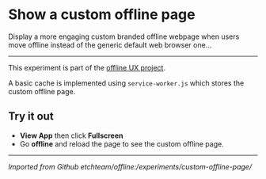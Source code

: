 # Show a custom offline page

Display a more engaging custom branded offline webpage when users move offline
instead of the generic default web browser one...

---

This experiment is part of the [offline UX project](https://offline.etch.now.sh/).

A basic cache is implemented using `service-worker.js` which stores the custom
offline page.

## Try it out

- **View App** then click **Fullscreen**
- Go **offline** and reload the page to see the custom offline page.

---

*Imported from Github etchteam/offline:/experiments/custom-offline-page/*